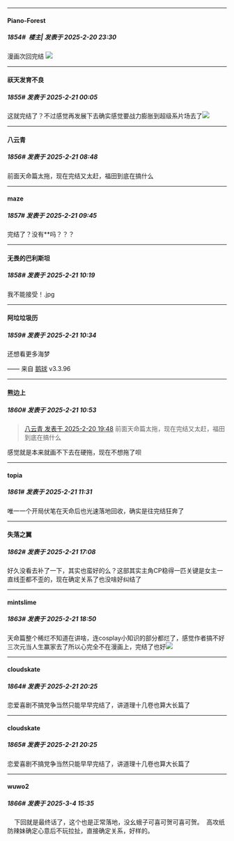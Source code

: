 ﻿
*****

####  Piano-Forest  
##### 1854#         楼主| 发表于 2025-2-20 23:30

漫画次回完结
<img src="https://p.sda1.dev/22/38c74fdc6a24268aeb2952073de63dcc/GkPX8ZzWcAABHyI.png" referrerpolicy="no-referrer">

*****

####  祆天发育不良  
##### 1855#       发表于 2025-2-21 00:05

这就完结了？不过感觉再发展下去确实感觉要战力膨胀到超级系片场去了<img src="https://static.saraba1st.com/image/smiley/face2017/026.png" referrerpolicy="no-referrer">


*****

####  八云青  
##### 1856#       发表于 2025-2-21 08:48

前面天命篇太拖，现在完结又太赶，福田到底在搞什么

*****

####  maze  
##### 1857#       发表于 2025-2-21 09:45

完结了？没有**吗？？？


*****

####  无畏的巴利斯坦  
##### 1858#       发表于 2025-2-21 10:19

我不能接受！.jpg

*****

####  阿垃垃圾历  
##### 1859#       发表于 2025-2-21 10:34

还想看更多海梦 

—— 来自 [鹅球](https://www.pgyer.com/GcUxKd4w) v3.3.96


*****

####  熊边上  
##### 1860#       发表于 2025-2-21 10:53

<blockquote><a href="httphttps://bbs.saraba1st.com/2b/forum.php?mod=redirect&amp;goto=findpost&amp;pid=67481734&amp;ptid=1998862" target="_blank">八云青 发表于 2025-2-20 19:48</a>
前面天命篇太拖，现在完结又太赶，福田到底在搞什么</blockquote>
感觉就是本来就画不下去在硬拖，现在不想拖了呗

*****

####  topia  
##### 1861#       发表于 2025-2-21 11:31

唯一一个开局伏笔在天命后也光速落地回收，确实是往完结狂奔了


*****

####  失落之翼  
##### 1862#       发表于 2025-2-21 17:08

好久没看去补了一下，其实也蛮好的么？这部其实主角CP稳得一匹关键是女主一直线歪都不歪的，现在确定关系了也没啥好纠结了


*****

####  mintslime  
##### 1863#       发表于 2025-2-21 18:50

天命篇整个稀烂不知道在讲啥，连cosplay小知识的部分都烂了，感觉作者搞不好三次元当人生赢家去了所以心完全不在漫画上，完结了也好<img src="https://static.saraba1st.com/image/smiley/face2017/001.png" referrerpolicy="no-referrer">


*****

####  cloudskate  
##### 1864#       发表于 2025-2-21 20:25

恋爱喜剧不搞党争当然只能早早完结了，讲道理十几卷也算大长篇了

*****

####  cloudskate  
##### 1865#       发表于 2025-2-21 20:25

恋爱喜剧不搞党争当然只能早早完结了，讲道理十几卷也算大长篇了

*****

####  wuwo2  
##### 1866#       发表于 2025-3-4 15:35

    下回就是最终话了，这个也是正常落地，没幺蛾子可喜可贺可喜可贺。  高攻纸防辣妹确定心意后不玩拉扯，直接确定关系，好样的。


